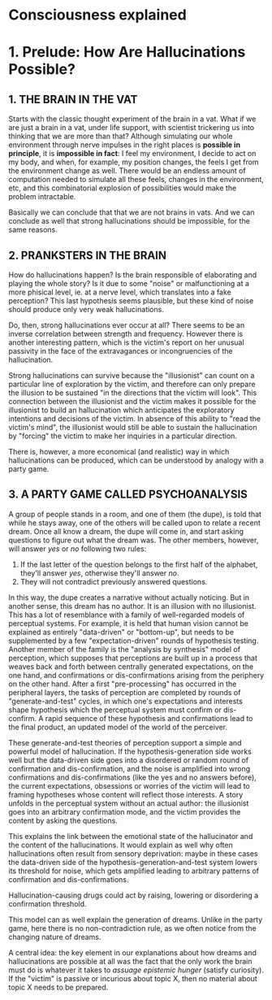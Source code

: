 Consciousness explained
=======================

# 1. Prelude: How Are Hallucinations Possible?

## 1. THE BRAIN IN THE VAT

Starts with the classic thought experiment of the brain in a vat. What if we are just a brain in a vat, under life support, with scientist trickering us into thinking that we are more than that? Although simulating our whole environment through nerve impulses in the right places is **possible in principle**, it is **impossible in fact**: I feel my environment, I decide to act on my body, and when, for example, my position changes, the feels I get from the environment change as well. There would be an endless amount of computation needed to simulate all these feels, changes in the environment, etc, and this combinatorial explosion of possibilities would make the problem intractable.

Basically we can conclude that that we are not brains in vats. And we can conclude as well that strong hallucinations should be impossible, for the same reasons.

## 2. PRANKSTERS IN THE BRAIN

How do hallucinations happen? Is the brain responsible of elaborating and playing the whole story? Is it due to some "noise" or malfunctioning at a more phisical level, ie. at a nerve level, which translates into a fake perception? This last hypothesis seems plausible, but these kind of noise should produce only very weak hallucinations.

Do, then, strong hallucinations ever occur at all? There seems to be an inverse correlation between strength and frequency. However there is another interesting pattern, which is the victim's report on her unusual passivity in the face of the extravagances or incongruencies of the hallucination.

Strong hallucinations can survive because the "illusionist" can count on a particular line of exploration by the victim, and therefore can only prepare the illusion to be sustained "in the directions that the victim will look". This connection between the illusionist and the victim makes it possible for the illusionist to build an hallucination which anticipates the exploratory intentions and decisions of the victim. In absence of this ability to "read the victim's mind", the illusionist would still be able to sustain the hallucination by "forcing" the victim to make her inquiries in a particular direction.

There is, however, a more economical (and realistic) way in which hallucinations can be produced, which can be understood by analogy with a party game.

## 3. A PARTY GAME CALLED PSYCHOANALYSIS

A group of people stands in a room, and one of them (the dupe), is told that while he stays away, one of the others will be called upon to relate a recent dream. Once all know a dream, the dupe will come in, and start asking questions to figure out what the dream was. The other members, however, will answer *yes* or *no* following two rules:

1. If the last letter of the question belongs to the first half of the alphabet, they'll answer *yes*, otherwise they'll answer *no*.
2. They will not contradict previously answered questions.

In this way, the dupe creates a narrative without actually noticing. But in another sense, this dream has no author. It is an illusion with no illusionist. This has a lot of resemblance with a family of well-regarded models of perceptual systems. For example, it is held that human vision cannot be explained as entirely "data-driven" or "bottom-up", but needs to be supplemented by a few "expectation-driven" rounds of hypothesis testing. Another member of the family is the "analysis by synthesis" model of perception, which supposes that perceptions are built up in a process that weaves back and forth between centrally generated expectations, on the one hand, and confirmations or dis-confirmations arising from the periphery on the other hand. After a first "pre-processing" has occurred in the peripheral layers, the tasks of perception are completed by rounds of "generate-and-test" cycles, in which one's expectations and interests shape hypothesis which the perceptual system must confirm or dis-confirm. A rapid sequence of these hypothesis and confirmations lead to the final product, an updated model of the world of the perceiver.

These generate-and-test theories of perception support a simple and powerful model of hallucination. If the hypothesis-generation side works well but the data-driven side goes into a disordered or random round of confirmation and dis-confirmation, and the noise is amplified into wrong confirmations and dis-confirmations (like the yes and no answers before), the current expectations, obsessions or worries of the victim will lead to framing hypotheses whose content will reflect those interests. A story unfolds in the perceptual system without an actual author: the illusionist goes into an arbitrary confirmation mode, and the victim provides the content by asking the questions.

This explains the link between the emotional state of the hallucinator and the content of the hallucinations. It would explain as well why often hallucinations often result from sensory deprivation: maybe in these cases the data-driven side of the hypothesis-generation-and-test system lowers its threshold for noise, which gets amplified leading to arbitrary patterns of confirmation and dis-confirmations.

Hallucination-causing drugs could act by raising, lowering or disordering a confirmation threshold.

This model can as well explain the generation of dreams. Unlike in the party game, here there is no non-contradiction rule, as we often notice from the changing nature of dreams.

A central idea: the key element in our explanations about how dreams and hallucinations are possible at all was the fact that the only work the brain must do is whatever it takes to *assuage epistemic hunger* (satisfy curiosity). If the "victim" is passive or incurious about topic X, then no material about topic X needs to be prepared. 
